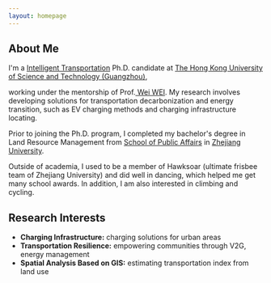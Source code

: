```yaml
---
layout: homepage
---
```


## About Me

I'm a <a href="https://www.hkust-gz.edu.cn/academics/hubs-and-thrust-areas/systems-hub/intelligent-transportation/" target="_blank"> Intelligent Transportation</a> Ph.D. candidate at <a href="https://www.hkust-gz.edu.cn/" target="_blank"> The Hong Kong University of Science and Technology (Guangzhou)</a>,
<!-- , specifically within the <a href="https://med.nyu.edu/research/sackler-institute-graduate-biomedical-sciences/" target="_blank"> Vilcek institute of Biomedical Sciences</a> and the Department of <a href="https://med.nyu.edu/departments-institutes/population-health/" target="_blank"> Population Health</a>. Under the mentorship of Prof.  -->
working under the mentorship of Prof.<a href="https://facultyprofiles.hkust-gz.edu.cn/faculty-personal-page/WEI-Wei/wwei" target="_blank"> Wei WEI</a>. My research involves developing solutions for transportation decarbonization and energy transition, such as EV charging methods and charging infrastructure locating.

Prior to joining the Ph.D. program, I completed my bachelor's degree in Land Resource Management from <a href="http://www.spa.zju.edu.cn/spaenglish/" target = "_blank"> School of Public Affairs</a> in <a href="https://www.zju.edu.cn/english/" target = "_blank"> Zhejiang University</a>. 

<!-- 
I am an alumnus of the <a href="https://opencasestudies.github.io/" target="_blank"> Open Case Study Project</a> at <a href="https://www.jhsph.edu/" target="_blank"> the Bloomberg School of Public Health </a> of <a href="https://www.jhu.edu/" target="_blank"> the Johns Hopkins University</a>. -->


Outside of academia, I used to be a member of Hawksoar (ultimate frisbee team of Zhejiang University) and did well in dancing, which helped me get many school awards. In addition, I am also interested in climbing and cycling. 


## Research Interests
- **Charging Infrastructure:** charging solutions for urban areas
- **Transportation Resilience:** empowering communities through V2G, energy management
- **Spatial Analysis Based on GIS:** estimating transportation index from land use
